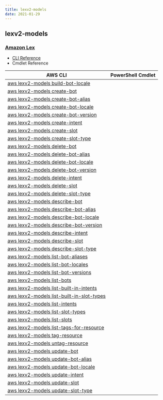 ```yaml
---
title: lexv2-models
date: 2021-01-29
---
```


## lexv2-models

### [Amazon Lex](https://aws.amazon.com/lex/)

* [CLI Reference](https://docs.aws.amazon.com/cli/latest/reference/lexv2-models/index.html)
* Cmdlet Reference

|AWS CLI|PowerShell Cmdlet|
|----|----|
|[aws lexv2-models build-bot-locale](https://docs.aws.amazon.com/cli/latest/reference/lexv2-models/build-bot-locale.html)||
|[aws lexv2-models create-bot](https://docs.aws.amazon.com/cli/latest/reference/lexv2-models/create-bot.html)||
|[aws lexv2-models create-bot-alias](https://docs.aws.amazon.com/cli/latest/reference/lexv2-models/create-bot-alias.html)||
|[aws lexv2-models create-bot-locale](https://docs.aws.amazon.com/cli/latest/reference/lexv2-models/create-bot-locale.html)||
|[aws lexv2-models create-bot-version](https://docs.aws.amazon.com/cli/latest/reference/lexv2-models/create-bot-version.html)||
|[aws lexv2-models create-intent](https://docs.aws.amazon.com/cli/latest/reference/lexv2-models/create-intent.html)||
|[aws lexv2-models create-slot](https://docs.aws.amazon.com/cli/latest/reference/lexv2-models/create-slot.html)||
|[aws lexv2-models create-slot-type](https://docs.aws.amazon.com/cli/latest/reference/lexv2-models/create-slot-type.html)||
|[aws lexv2-models delete-bot](https://docs.aws.amazon.com/cli/latest/reference/lexv2-models/delete-bot.html)||
|[aws lexv2-models delete-bot-alias](https://docs.aws.amazon.com/cli/latest/reference/lexv2-models/delete-bot-alias.html)||
|[aws lexv2-models delete-bot-locale](https://docs.aws.amazon.com/cli/latest/reference/lexv2-models/delete-bot-locale.html)||
|[aws lexv2-models delete-bot-version](https://docs.aws.amazon.com/cli/latest/reference/lexv2-models/delete-bot-version.html)||
|[aws lexv2-models delete-intent](https://docs.aws.amazon.com/cli/latest/reference/lexv2-models/delete-intent.html)||
|[aws lexv2-models delete-slot](https://docs.aws.amazon.com/cli/latest/reference/lexv2-models/delete-slot.html)||
|[aws lexv2-models delete-slot-type](https://docs.aws.amazon.com/cli/latest/reference/lexv2-models/delete-slot-type.html)||
|[aws lexv2-models describe-bot](https://docs.aws.amazon.com/cli/latest/reference/lexv2-models/describe-bot.html)||
|[aws lexv2-models describe-bot-alias](https://docs.aws.amazon.com/cli/latest/reference/lexv2-models/describe-bot-alias.html)||
|[aws lexv2-models describe-bot-locale](https://docs.aws.amazon.com/cli/latest/reference/lexv2-models/describe-bot-locale.html)||
|[aws lexv2-models describe-bot-version](https://docs.aws.amazon.com/cli/latest/reference/lexv2-models/describe-bot-version.html)||
|[aws lexv2-models describe-intent](https://docs.aws.amazon.com/cli/latest/reference/lexv2-models/describe-intent.html)||
|[aws lexv2-models describe-slot](https://docs.aws.amazon.com/cli/latest/reference/lexv2-models/describe-slot.html)||
|[aws lexv2-models describe-slot-type](https://docs.aws.amazon.com/cli/latest/reference/lexv2-models/describe-slot-type.html)||
|[aws lexv2-models list-bot-aliases](https://docs.aws.amazon.com/cli/latest/reference/lexv2-models/list-bot-aliases.html)||
|[aws lexv2-models list-bot-locales](https://docs.aws.amazon.com/cli/latest/reference/lexv2-models/list-bot-locales.html)||
|[aws lexv2-models list-bot-versions](https://docs.aws.amazon.com/cli/latest/reference/lexv2-models/list-bot-versions.html)||
|[aws lexv2-models list-bots](https://docs.aws.amazon.com/cli/latest/reference/lexv2-models/list-bots.html)||
|[aws lexv2-models list-built-in-intents](https://docs.aws.amazon.com/cli/latest/reference/lexv2-models/list-built-in-intents.html)||
|[aws lexv2-models list-built-in-slot-types](https://docs.aws.amazon.com/cli/latest/reference/lexv2-models/list-built-in-slot-types.html)||
|[aws lexv2-models list-intents](https://docs.aws.amazon.com/cli/latest/reference/lexv2-models/list-intents.html)||
|[aws lexv2-models list-slot-types](https://docs.aws.amazon.com/cli/latest/reference/lexv2-models/list-slot-types.html)||
|[aws lexv2-models list-slots](https://docs.aws.amazon.com/cli/latest/reference/lexv2-models/list-slots.html)||
|[aws lexv2-models list-tags-for-resource](https://docs.aws.amazon.com/cli/latest/reference/lexv2-models/list-tags-for-resource.html)||
|[aws lexv2-models tag-resource](https://docs.aws.amazon.com/cli/latest/reference/lexv2-models/tag-resource.html)||
|[aws lexv2-models untag-resource](https://docs.aws.amazon.com/cli/latest/reference/lexv2-models/untag-resource.html)||
|[aws lexv2-models update-bot](https://docs.aws.amazon.com/cli/latest/reference/lexv2-models/update-bot.html)||
|[aws lexv2-models update-bot-alias](https://docs.aws.amazon.com/cli/latest/reference/lexv2-models/update-bot-alias.html)||
|[aws lexv2-models update-bot-locale](https://docs.aws.amazon.com/cli/latest/reference/lexv2-models/update-bot-locale.html)||
|[aws lexv2-models update-intent](https://docs.aws.amazon.com/cli/latest/reference/lexv2-models/update-intent.html)||
|[aws lexv2-models update-slot](https://docs.aws.amazon.com/cli/latest/reference/lexv2-models/update-slot.html)||
|[aws lexv2-models update-slot-type](https://docs.aws.amazon.com/cli/latest/reference/lexv2-models/update-slot-type.html)||

